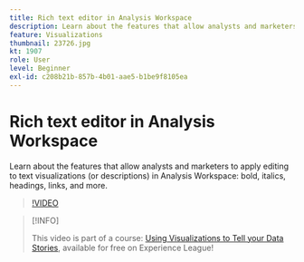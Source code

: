 ```yaml
---
title: Rich text editor in Analysis Workspace
description: Learn about the features that allow analysts and marketers to apply editing to text visualizations (or descriptions) in Analysis Workspace - bold, italics, headings, links, and more.
feature: Visualizations
thumbnail: 23726.jpg
kt: 1907
role: User
level: Beginner
exl-id: c208b21b-857b-4b01-aae5-b1be9f8105ea
---
```

# Rich text editor in Analysis Workspace

Learn about the features that allow analysts and marketers to apply editing to text visualizations (or descriptions) in Analysis Workspace: bold, italics, headings, links, and more.

>[!VIDEO](https://video.tv.adobe.com/v/23726/?quality=12&learn=on)

>[!INFO]
>
> This video is part of a course: [Using Visualizations to Tell your Data Stories](https://experienceleague.adobe.com/?recommended=Analytics-U-1-2021.1.visualizations), available for free on Experience League!
